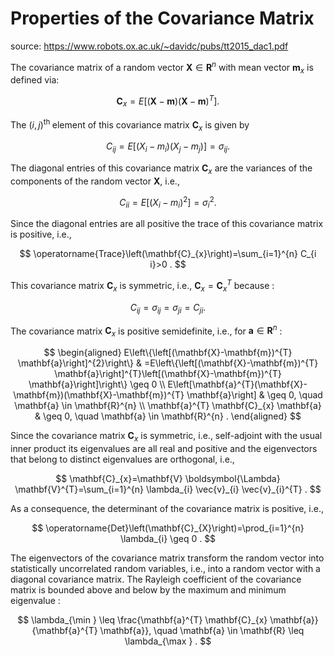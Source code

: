 # Properties of the Covariance Matrix

source: https://www.robots.ox.ac.uk/~davidc/pubs/tt2015_dac1.pdf

The covariance matrix of a random vector $\mathbf{X} \in \mathbf{R}^{n}$ with mean vector $\mathbf{m}_{x}$ is defined via:

$$
\mathbf{C}_{x}=E\left[(\mathbf{X}-\mathbf{m})(\mathbf{X}-\mathbf{m})^{T}\right] .
$$

The $(i, j)^{\text {th }}$ element of this covariance matrix $\mathbf{C}_{x}$ is given by

$$
C_{i j}=E\left[\left(X_{i}-m_{i}\right)\left(X_{j}-m_{j}\right)\right]=\sigma_{i j} .
$$

The diagonal entries of this covariance matrix $\mathbf{C}_{x}$ are the variances of the components of the random vector $\mathbf{X}$, i.e.,

$$
C_{i i}=E\left[\left(X_{i}-m_{i}\right)^{2}\right]=\sigma_{i}^{2} .
$$

Since the diagonal entries are all positive the trace of this covariance matrix is positive, i.e.,

$$
\operatorname{Trace}\left(\mathbf{C}_{x}\right)=\sum_{i=1}^{n} C_{i i}>0 .
$$

This covariance matrix $\mathbf{C}_{x}$ is symmetric, i.e., $\mathbf{C}_{x}=\mathbf{C}_{x}^{T}$ because :

$$
C_{i j}=\sigma_{i j}=\sigma_{j i}=C_{j i} .
$$

The covariance matrix $\mathbf{C}_{x}$ is positive semidefinite, i.e., for $\mathbf{a} \in \mathbf{R}^{n}$ :

$$
\begin{aligned}
E\left\{\left[(\mathbf{X}-\mathbf{m})^{T} \mathbf{a}\right]^{2}\right\} & =E\left\{\left[(\mathbf{X}-\mathbf{m})^{T} \mathbf{a}\right]^{T}\left[(\mathbf{X}-\mathbf{m})^{T} \mathbf{a}\right]\right\} \geq 0 \\
E\left[\mathbf{a}^{T}(\mathbf{X}-\mathbf{m})(\mathbf{X}-\mathbf{m})^{T} \mathbf{a}\right] & \geq 0, \quad \mathbf{a} \in \mathbf{R}^{n} \\
\mathbf{a}^{T} \mathbf{C}_{x} \mathbf{a} & \geq 0, \quad \mathbf{a} \in \mathbf{R}^{n} .
\end{aligned}
$$

Since the covariance matrix $\mathbf{C}_{x}$ is symmetric, i.e., self-adjoint with the usual inner product its eigenvalues are all real and positive and the eigenvectors that belong to distinct eigenvalues are orthogonal, i.e.,

$$
\mathbf{C}_{x}=\mathbf{V} \boldsymbol{\Lambda} \mathbf{V}^{T}=\sum_{i=1}^{n} \lambda_{i} \vec{v}_{i} \vec{v}_{i}^{T} .
$$

As a consequence, the determinant of the covariance matrix is positive, i.e.,

$$
\operatorname{Det}\left(\mathbf{C}_{X}\right)=\prod_{i=1}^{n} \lambda_{i} \geq 0 .
$$

The eigenvectors of the covariance matrix transform the random vector into statistically uncorrelated random variables, i.e., into a random vector with a diagonal covariance matrix. The Rayleigh coefficient of the covariance matrix is bounded above and below by the maximum and minimum eigenvalue :

$$
\lambda_{\min } \leq \frac{\mathbf{a}^{T} \mathbf{C}_{x} \mathbf{a}}{\mathbf{a}^{T} \mathbf{a}}, \quad \mathbf{a} \in \mathbf{R} \leq \lambda_{\max } .
$$
